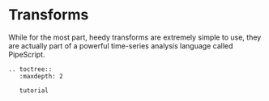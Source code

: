 # Transforms

While for the most part, heedy transforms are extremely simple to use,
they are actually part of a powerful time-series analysis language called PipeScript.

<!-- - [Try It Online](transforms/index.md)
- [Tutorial](tutorial/basics.md)
- [Extending PipeScript](golang/index.rst)
-->

```eval_rst
.. toctree::
   :maxdepth: 2

   tutorial
```
